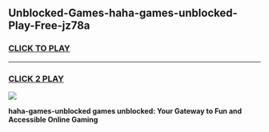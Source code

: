 
## Unblocked-Games-haha-games-unblocked-Play-Free-jz78a
<h3>
<a href="https://premium76.site?title=haha-games-unblocked&ref=10A">CLICK TO PLAY</a></h3>
<hr>

<h3>
<a href="https://premium76.site?title=haha-games-unblocked&ref=10A">CLICK 2 PLAY</a>
  
</h3>

<a href="https://premium76.site?title=haha-games-unblocked&ref=10A"><img src="https://clearcache.store/games.png"></a>


**haha-games-unblocked games unblocked: Your Gateway to Fun and Accessible Online Gaming**
